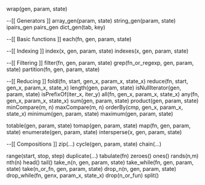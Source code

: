 
wrap(gen, param, state)

--[[
    Generators
]]
array_gen(param, state)
string_gen(param, state)
ipairs_gen
pairs_gen
dict_gen(tab, key)

--[[
    Basic functions
]]
each(fn, gen, param, state)

--[[
    Indexing
]]
index(x, gen, param, state)
indexes(x, gen, param, state)

--[[
    Filtering
]]
filter(fn, gen, param, state)
grep(fn_or_regexp, gen, param, state)
partition(fn, gen, param, state)

--[[
    Reducing
]]
foldl(fn, start, gen_x, param_x, state_x)
reduce(fn, start, gen_x, param_x, state_x)
length(gen, param, state)
isNullIterator(gen, param, state)
isPrefixOf(iter_x, iter_y)
all(fn, gen_x, param_x, state_x)
any(fn, gen_x, param_x, state_x)
sum(gen, param, state)
product(gen, param, state)
minCompare(m, n)
maxCompare(m, n)
orderBy(cmp, gen_x, param_x, state_x)
minimum(gen, param, state)
maximum(gen, param, state)

totable(gen, param, state)
tomap(gen, param, state)
map(fn, gen, param, state)
enumerate(gen, param, state)
intersperse(x, gen, param, state)

--[[
    Compositions
]]
zip(...)
cycle(gen, param, state)
chain(...)



range(start, stop, step)
duplicate(...)
tabulate(fn)
zeroes()
ones()
rands(n,m)
nth(n)
head()
tail()
take_n(n, gen, param, state)
take_while(fn, gen, param, state)
take(n_or_fn, gen, param, state)
drop_n(n, gen, param, state)
drop_while(fn, genx, param_x, state_x)
drop(n_or_fun)
split()